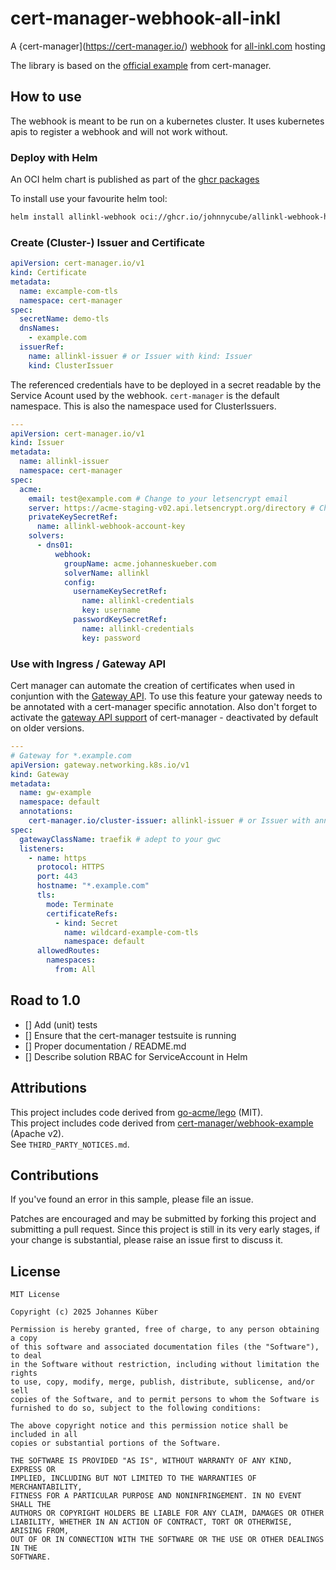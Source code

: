 # cert-manager-webhook-all-inkl
A {cert-manager](https://cert-manager.io/) [webhook](https://cert-manager.io/docs/concepts/webhook/) for [all-inkl.com](https://all-inkl.com/) hosting

The library is based on the [official example](https://github.com/cert-manager/webhook-example) from cert-manager.

## How to use

The webhook is meant to be run on a kubernetes cluster. It uses kubernetes apis to register a webhook and will not work without.

### Deploy with Helm

An OCI helm chart is published as part of the [ghcr packages](https://github.com/johnnycube/cert-manager-webhook-all-inkl/pkgs/container/allinkl-webhook)

To install use your favourite helm tool:

```bash
helm install allinkl-webhook oci://ghcr.io/johnnycube/allinkl-webhook-helm --version 0.1.0
```

### Create (Cluster-) Issuer and Certificate

```yaml
apiVersion: cert-manager.io/v1
kind: Certificate
metadata:
  name: excample-com-tls
  namespace: cert-manager
spec:
  secretName: demo-tls
  dnsNames:
    - example.com
  issuerRef:
    name: allinkl-issuer # or Issuer with kind: Issuer
    kind: ClusterIssuer
```

The referenced credentials have to be deployed in a secret readable by the Service Acount used by the webhook. `cert-manager` is the default namespace. This is also the namespace used for ClusterIssuers.

```yaml
---
apiVersion: cert-manager.io/v1
kind: Issuer
metadata:
  name: allinkl-issuer
  namespace: cert-manager
spec:
  acme:
    email: test@example.com # Change to your letsencrypt email
    server: https://acme-staging-v02.api.letsencrypt.org/directory # Change for productive
    privateKeySecretRef:
      name: allinkl-webhook-account-key
    solvers:
      - dns01:
          webhook:
            groupName: acme.johanneskueber.com
            solverName: allinkl
            config:
              usernameKeySecretRef:
                name: allinkl-credentials
                key: username
              passwordKeySecretRef:
                name: allinkl-credentials
                key: password
```

### Use with Ingress / Gateway API

Cert manager can automate the creation of certificates when used in conjuntion with the [Gateway API](https://gateway-api.sigs.k8s.io/). To use this feature your gateway needs to be annotated with a cert-manager specific annotation. Also don't forget to activate the [gateway API support](https://cert-manager.io/docs/usage/gateway/) of cert-manager - deactivated by default on older versions.

```yaml
---
# Gateway for *.example.com
apiVersion: gateway.networking.k8s.io/v1
kind: Gateway
metadata:
  name: gw-example
  namespace: default
  annotations:
    cert-manager.io/cluster-issuer: allinkl-issuer # or Issuer with annotation: cert-manager.io/issuer
spec:
  gatewayClassName: traefik # adept to your gwc
  listeners:
    - name: https
      protocol: HTTPS
      port: 443
      hostname: "*.example.com"
      tls:
        mode: Terminate
        certificateRefs:
          - kind: Secret
            name: wildcard-example-com-tls
            namespace: default
      allowedRoutes:
        namespaces:
          from: All
```

## Road to 1.0

* [] Add (unit) tests
* [] Ensure that the cert-manager testsuite is running
* [] Proper documentation / README.md
* [] Describe solution RBAC for ServiceAccount in Helm

## Attributions

This project includes code derived from [go-acme/lego](https://github.com/go-acme/lego) (MIT).<br />
This project includes code derived from [cert-manager/webhook-example](https://github.com/cert-manager/webhook-example) (Apache v2).<br />
See `THIRD_PARTY_NOTICES.md`.

## Contributions

If you've found an error in this sample, please file an issue.

Patches are encouraged and may be submitted by forking this project and
submitting a pull request. Since this project is still in its very early stages,
if your change is substantial, please raise an issue first to discuss it.

## License

```
MIT License

Copyright (c) 2025 Johannes Küber

Permission is hereby granted, free of charge, to any person obtaining a copy
of this software and associated documentation files (the "Software"), to deal
in the Software without restriction, including without limitation the rights
to use, copy, modify, merge, publish, distribute, sublicense, and/or sell
copies of the Software, and to permit persons to whom the Software is
furnished to do so, subject to the following conditions:

The above copyright notice and this permission notice shall be included in all
copies or substantial portions of the Software.

THE SOFTWARE IS PROVIDED "AS IS", WITHOUT WARRANTY OF ANY KIND, EXPRESS OR
IMPLIED, INCLUDING BUT NOT LIMITED TO THE WARRANTIES OF MERCHANTABILITY,
FITNESS FOR A PARTICULAR PURPOSE AND NONINFRINGEMENT. IN NO EVENT SHALL THE
AUTHORS OR COPYRIGHT HOLDERS BE LIABLE FOR ANY CLAIM, DAMAGES OR OTHER
LIABILITY, WHETHER IN AN ACTION OF CONTRACT, TORT OR OTHERWISE, ARISING FROM,
OUT OF OR IN CONNECTION WITH THE SOFTWARE OR THE USE OR OTHER DEALINGS IN THE
SOFTWARE.
```
